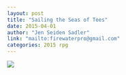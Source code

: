 ```yaml
---
layout: post
title: "Sailing the Seas of Tees"
date: 2015-04-01
author: "Jen Seiden Sadler"
link: "mailto:firewaterpro@gmail.com"
categories: 2015 rpg
---
```

![]({{site.url}}/2015images/SailingtheSeasofTrees.jpg)
